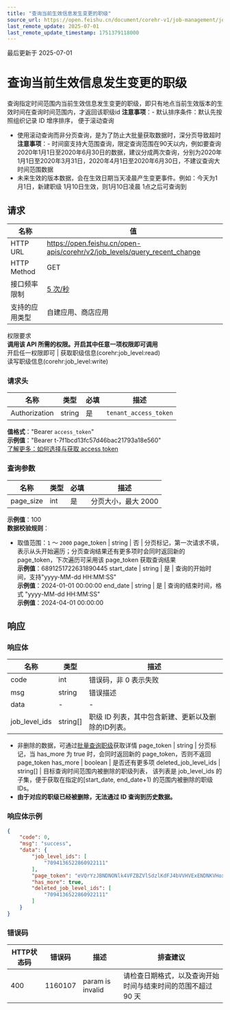 ```yaml
---
title: "查询当前生效信息发生变更的职级"
source_url: https://open.feishu.cn/document/corehr-v1/job-management/job_level/query_recent_change
last_remote_update: 2025-07-01
last_remote_update_timestamp: 1751379118000
---
```

最后更新于 2025-07-01

# 查询当前生效信息发生变更的职级

查询指定时间范围内当前生效信息发生变更的职级，即只有地点当前生效版本的生效时间在查询时间范围内，才返回该职级id
**注意事项**：- 默认排序条件：默认先按照组织记录 ID 增序排序， 便于滚动查询
- 使用滚动查询而非分页查询，是为了防止大批量获取数据时，深分页导致超时
**注意事项**：- 时间窗支持大范围查询，限定查询范围在90天以内，例如要查询2020年1月1日至2020年6月30日的数据，建议分成两次查询，分别为2020年1月1日至2020年3月31日，2020年4月1日至2020年6月30日，不建议查询大时间范围数据 
- 未来生效的版本数据，会在生效日期当天凌晨产生变更事件。例如：今天为1月1日，新建职级 1月10日生效，则1月10日凌晨 1点之后可查询到

## 请求
名称 | 值
---|---
HTTP URL | https://open.feishu.cn/open-apis/corehr/v2/job_levels/query_recent_change
HTTP Method | GET
接口频率限制 | [5 次/秒](https://open.feishu.cn/document/ukTMukTMukTM/uUzN04SN3QjL1cDN)
支持的应用类型 | 自建应用、商店应用
权限要求  
            **调用该 API 所需的权限。开启其中任意一项权限即可调用**  
            开启任一权限即可 | 获取职级信息(corehr:job_level:read)  
            读写职级信息(corehr:job_level:write)

### 请求头

名称 | 类型 | 必填 | 描述
--- | --- | --- | ---
Authorization | string | 是 | `tenant_access_token`  
**值格式**："Bearer `access_token`"  
**示例值**："Bearer t-7f1bcd13fc57d46bac21793a18e560"  
[了解更多：如何选择与获取 access token](https://open.feishu.cn/document/uAjLw4CM/ugTN1YjL4UTN24CO1UjN/trouble-shooting/how-to-choose-which-type-of-token-to-use)

### 查询参数

名称 | 类型 | 必填 | 描述
--- | --- | --- | ---
page_size | int | 是 | 分页大小，最大 2000  
**示例值**：100  
**数据校验规则**：  
- 取值范围：`1` ～ `2000`
page_token | string | 否 | 分页标记，第一次请求不填，表示从头开始遍历；分页查询结果还有更多项时会同时返回新的 page_token，下次遍历可采用该 page_token 获取查询结果  
**示例值**：6891251722631890445
start_date | string | 是 | 查询的开始时间，支持"yyyy-MM-dd HH:MM:SS"  
**示例值**：2024-01-01 00:00:00
end_date | string | 是 | 查询的结束时间，格式 "yyyy-MM-dd HH:MM:SS"  
**示例值**：2024-04-01 00:00:00

## 响应

### 响应体

名称 | 类型 | 描述
--- | --- | ---
code | int | 错误码，非 0 表示失败
msg | string | 错误描述
data | \- | \-
job_level_ids | string\[\] | 职级 ID 列表，其中包含新建、更新以及删除的ID列表。  
- 非删除的数据，可通过[批量查询职级](https://open.feishu.cn/document/uAjLw4CM/ukTMukTMukTM/corehr-v2/job_level/batch_get)获取详情
page_token | string | 分页标记，当 has_more 为 true 时，会同时返回新的 page_token，否则不返回 page_token
has_more | boolean | 是否还有更多项
deleted_job_level_ids | string\[\] | 目标查询时间范围内被删除的职级列表，  该列表是  job_level_ids 的子集，便于获取在指定的[start_date, end_date+1) 的范围内被删除的职级 IDs。  
- **由于对应的职级已经被删除，无法通过 ID 查询到历史数据。**

### 响应体示例
```json
{
    "code": 0,
    "msg": "success",
    "data": {
        "job_level_ids": [
            "7094136522860922111"
        ],
        "page_token": "eVQrYzJBNDNONlk4VFZBZVlSdzlKdFJ4bVVHVExENDNKVHoxaVdiVnViQT0=",
        "has_more": true,
        "deleted_job_level_ids": [
            "7094136522860922111"
        ]
    }
}
```

### 错误码

HTTP状态码 | 错误码 | 描述 | 排查建议
--- | --- | --- | ---
400 | 1160107 | param is invalid | 请检查日期格式，以及查询开始时间与结束时间的范围不超过 90 天
